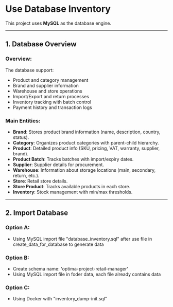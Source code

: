 # Use Database Inventory
This project uses **MySQL** as the database engine.

---
## 1. Database Overview
### Overview:
The database support: 
- Product and category management
- Brand and supplier information
- Warehouse and store operations
- Import/Export and return processes
- Inventory tracking with batch control
- Payment history and transaction logs

### Main Entities:
- **Brand**: Stores product brand information (name, description, country, status).
- **Category**: Organizes product categories with parent-child hierarchy.
- **Product**: Detailed product info (SKU, pricing, VAT, warranty, supplier, brand).
- **Product Batch**: Tracks batches with import/expiry dates.
- **Supplier**: Supplier details for procurement.
- **Warehouse**: Information about storage locations (main, secondary, return, etc.).
- **Store**: Retail store details.
- **Store Product**: Tracks available products in each store.
- **Inventory**: Stock management with min/max thresholds.

---

## 2. Import Database
### Option A:
- Using MySQL import file "database_inventory.sql" after use file in create_data_for_database to generate data
### Option B:
- Create schema name: 'optima-project-retail-manager'
- Using MySQL import file in foder data, each file already contains data
### Option C:
- Using Docker with "inventory_dump-init.sql"

